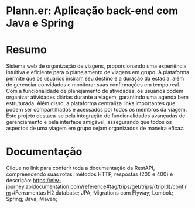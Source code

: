 # Plann.er: Aplicação back-end com Java e Spring 

# Resumo
Sistema web de organização de viagens, proporcionando uma experiência intuitiva e eficiente para o planejamento de viagens em grupo. A plataforma permite que os usuários insiram seu destino e a duração da estadia, além de gerenciar convidados e monitorar suas confirmações em tempo real. Com a funcionalidade de planejamento de atividades, os usuários podem organizar atividades diárias durante a viagem, garantindo uma agenda bem estruturada. Além disso, a plataforma centraliza links importantes que podem ser compartilhados e acessados por todos os membros da viagem. Este projeto destaca-se pela integração de funcionalidades avançadas de gerenciamento e pela interface amigável, assegurando que todos os aspectos de uma viagem em grupo sejam organizados de maneira eficaz.

# Documentação
Clique no link para conferir toda a documentação da RestAPI, compreendendo suas rotas, métodos HTTP, respostas (200 e 400) e descrição:
https://nlw-journey.apidocumentation.com/reference#tag/trips/get/trips/{tripId}/confirm
 
#Ferramentas
H2 database;
JPA;
Migrations com Flyway;
Lombok;
Spring;
Java;
Maven;
